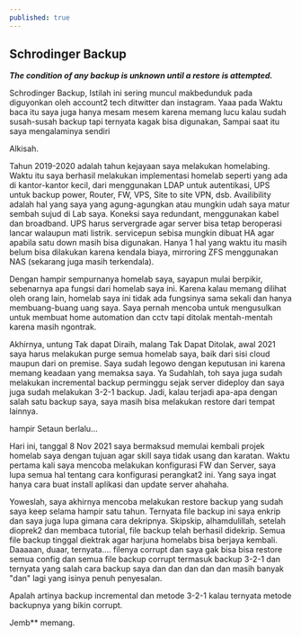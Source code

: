 ```yaml
---
published: true
---
```

## Schrodinger Backup

_**The condition of any backup is unknown until a restore is attempted.**_

Schrodinger Backup, Istilah ini sering muncul makbedunduk pada diguyonkan oleh account2 tech ditwitter dan instagram. Yaaa pada Waktu baca itu saya juga hanya mesam mesem karena memang lucu kalau sudah susah-susah backup tapi ternyata  kagak bisa digunakan, Sampai saat itu saya mengalaminya sendiri

Alkisah.

Tahun 2019-2020 adalah tahun kejayaan saya melakukan homelabing. Waktu itu saya berhasil melakukan implementasi homelab  seperti yang ada di kantor-kantor kecil, dari menggunakan LDAP untuk autentikasi, UPS untuk backup power, Router, FW, VPS, Site to site VPN, dsb. Availibility adalah hal yang saya yang agung-agungkan atau mungkin udah saya matur sembah sujud di Lab saya. Koneksi saya redundant, menggunakan kabel dan broadband. UPS harus servergrade agar server bisa tetap beroperasi lancar walaupun mati listrik. servicepun sebisa mungkin dibuat HA agar apabila satu down masih bisa digunakan. 
Hanya 1 hal yang waktu itu masih belum bisa dilakukan karena kendala biaya, mirroring ZFS menggunakan NAS (sekarang juga masih terkendala). 

Dengan hampir sempurnanya homelab saya, sayapun mulai berpikir, sebenarnya apa fungsi dari homelab saya ini. Karena kalau memang dilihat oleh orang lain, homelab saya ini tidak ada fungsinya sama sekali dan hanya membuang-buang uang saya. Saya pernah mencoba untuk mengusulkan untuk membuat home automation dan cctv tapi ditolak mentah-mentah karena masih ngontrak. 

Akhirnya, untung Tak dapat Diraih, malang Tak Dapat Ditolak, awal 2021 saya harus melakukan purge semua homelab saya, baik dari sisi cloud maupun dari on premise. Saya sudah legowo dengan keputusan ini karena memang keadaan yang memaksa saya. Ya Sudahlah, toh saya juga sudah melakukan incremental backup perminggu sejak server dideploy dan saya juga sudah melakukan 3-2-1 backup. Jadi, kalau terjadi apa-apa dengan salah satu backup saya, saya masih bisa melakukan restore dari tempat lainnya.

hampir Setaun berlalu...

Hari ini, tanggal 8 Nov 2021 saya bermaksud memulai kembali projek homelab saya dengan tujuan agar skill saya tidak usang dan karatan. Waktu pertama kali saya mencoba melakukan konfigurasi FW dan Server, saya lupa semua hal tentang cara konfigurasi perangkat2 ini. Yang saya ingat hanya cara buat install aplikasi dan update server ahahaha. 

Yoweslah, saya akhirnya mencoba melakukan restore backup yang sudah saya keep selama hampir satu tahun. Ternyata file backup ini saya enkrip dan saya juga lupa gimana cara dekripnya. Skipskip, alhamdulillah, setelah dioprek2 dan membaca tutorial, file backup telah berhasil didekrip. Semua file backup tinggal diektrak agar harjuna homelabs bisa berjaya kembali. Daaaaan, duaar,  ternyata.... filenya corrupt dan saya gak bisa bisa restore semua config dan semua file backup corrupt termasuk backup 3-2-1 dan ternyata yang salah cara backup saya dan dan dan dan dan masih banyak "dan" lagi yang isinya penuh penyesalan. 

Apalah artinya backup incremental dan metode 3-2-1 kalau ternyata metode backupnya yang bikin corrupt.

Jemb** memang.
